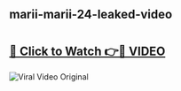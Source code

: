 ## marii-marii-24-leaked-video 

# <h2><a href="http://freeplayer.one?title=marii-marii-24-leaked-video&ref=21J">🔗 Click to Watch 👉🔴 VIDEO</a></h2>

<a href="http://freeplayer.one?title=marii-marii-24-leaked-video&ref=21J" rel="nofollow" data-target="animated-image.originalLink"><img src="https://i.ibb.co.com/xMMVF88/686577567.gif" alt="Viral Video Original" style="max-width: 100%; display: inline-block;" data-target="animated-image.originalImage"></a>

